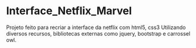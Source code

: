 # Interface_Netflix_Marvel

Projeto feito para recriar a interface da netflix com html5, css3
Utilizando diversos recursos, bibliotecas externas como jquery, bootstrap e carrossel owl.
